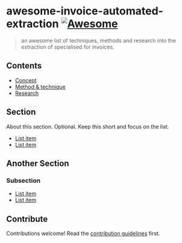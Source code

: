 # awesome-invoice-automated-extraction [![Awesome](https://awesome.re/badge.svg)](https://awesome.re)

>  an awesome list of techniques, methods and research into the extraction of specialised for invoices.


## Contents

- [Concept](#concept)
- [Method & technique](#method&technique)
- [Research](#research)

## Section

About this section. Optional. Keep this short and focus on the list.

- [List item](http://example.com)
- [List item](http://example.com)


## Another Section

### Subsection

- [List item](http://example.com)
- [List item](http://example.com)


## Contribute

Contributions welcome! Read the [contribution guidelines](contributing.md) first.
